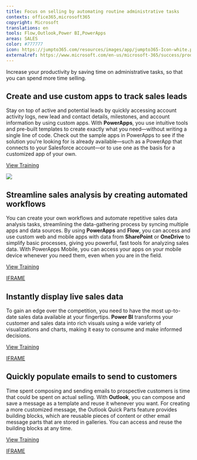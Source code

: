 ```yaml
---
title: Focus on selling by automating routine administrative tasks
contexts: office365,microsoft365
copyright: Microsoft
translations: en
tools: Flow,Outlook,Power BI,PowerApps
areas: SALES
color: #777777
icon: https://jumpto365.com/resources/images/app/jumpto365-Icon-white.png
externalref: https://www.microsoft.com/en-us/microsoft-365/success/productivitylibrary/focus-on-selling-by-automating-routine-administrative-tasks
---
```

Increase your productivity by saving time on administrative tasks, so that you can spend more time selling.


## Create and use custom apps to track sales leads

Stay on top of active and potential leads by quickly accessing account activity logs, new lead and contact details, milestones, and account information by using custom apps. With **PowerApps**, you use intuitive tools and pre-built templates to create exactly what you need—without writing a single line of code. Check out the sample apps in PowerApps to see if the solution you're looking for is already available—such as a PowerApp that connects to your Salesforce account—or to use one as the basis for a customized app of your own.

[View Training](https://powerapps.microsoft.com/guided-learning/learning-introducing-powerapps/)

![](http://img-prod-cms-rt-microsoft-com.akamaized.net/cms/api/am/imageFileData/RE1NNYz?ver=d8e4)

## Streamline sales analysis by creating automated workflows

You can create your own workflows and automate repetitive sales data analysis tasks, streamlining the data-gathering process by syncing multiple apps and data sources. By using **PowerApps** and **Flow**, you can access and use custom web and mobile apps with data from **SharePoint** or **OneDrive** to simplify basic processes, giving you powerful, fast tools for analyzing sales data. With PowerApps Mobile, you can access your apps on your mobile device whenever you need them, even when you are in the field.

[View Training](https://flow.microsoft.com/documentation/getting-started/)

[IFRAME](https://www.microsoft.com/en-us/videoplayer/embed/RE1UEX1)

## Instantly display live sales data

To gain an edge over the competition, you need to have the most up-to-date sales data available at your fingertips. **Power BI** transforms your customer and sales data into rich visuals using a wide variety of visualizations and charts, making it easy to consume and make informed decisions.

[View Training](https://powerbi.microsoft.com/documentation/powerbi-refresh-data/)

[IFRAME](https://www.microsoft.com/en-us/videoplayer/embed/RE1UML2)

## Quickly populate emails to send to customers

Time spent composing and sending emails to prospective customers is time that could be spent on actual selling. With **Outlook**, you can compose and save a message as a template and reuse it whenever you want. For creating a more customized message, the Outlook Quick Parts feature provides building blocks, which are reusable pieces of content or other email message parts that are stored in galleries. You can access and reuse the building blocks at any time.

[View Training](https://support.office.com/article/Create-an-email-message-template-43EC7142-4DD0-4351-8727-BD0977B6B2D1)

[IFRAME](https://www.microsoft.com/en-us/videoplayer/embed/RE1UHzx)

